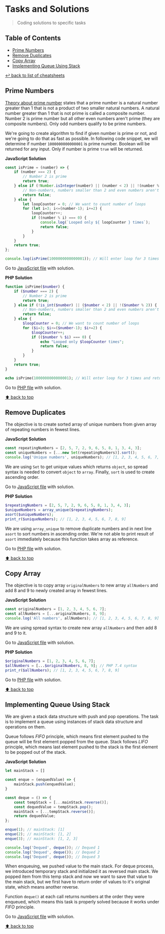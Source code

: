 # Tasks and Solutions
> Coding solutions to specific tasks

## Table of Contents

* [Prime Numbers](#prime-numbers)
* [Remove Duplicates](#remove-duplicates)
* [Copy Array](#copy-array)
* [Implementing Queue Using Stack](#implementing-queue-using-stack)

[↩ back to list of cheatsheets](README.md#list-of-cheatsheets)

## Prime Numbers

[Theory about prime number](https://en.wikipedia.org/wiki/Prime_number) states that a prime number is a natural number greater than 1 that is not a product of two smaller natural numbers. A natural number greater than 1 that is not prime is called a composite number. Number 2 is prime number but all other even numbers aren't prime (they are composite numbers). Only odd numbers qualify to be prime numbers. 

We're going to create algorithm to find if given number is prime or not, and we're going to do that as fast as possible. In following code snippet, we will determine if number `1000000000000001` is prime number. Boolean will be returned for any input. Only if number is prime `true` will be returned. 

**JavaScript Solution**

```javascript
const isPrime = (number) => {
    if (number === 2) {
        // Number 2 is prime
        return true;
    } else if (!Number.isInteger(number) || (number < 2) || !(number % 2)) {
        // Non-numbers, numbers smaller than 2 and even numbers aren't prime
        return false;
    } else {
        let loopCounter = 0; // We want to count number of loops
        for (let i=3; i<=(number-1); i+=2) {
            loopCounter++;
            if ((number % i) === 0) {
                console.log(`Looped only ${ loopCounter } times`);
                return false;
            }
        }
    }
    return true;
};

console.log(isPrime(1000000000000001)); // Will enter loop for 3 times and return false
```

Go to [JavaScript file](../snippets/js/prime-numbers.js) with solution.

**PHP Solution**

```php
function isPrime($number) {
    if ($number === 2) {
        // Number 2 is prime
        return true;
    } else if (!is_int($number) || ($number < 2) || !($number % 2)) {
        // Non-numbers, numbers smaller than 2 and even numbers aren't prime
        return false;
    } else {
        $loopCounter = 0; // We want to count number of loops
        for ($i=3; $i<=($number-1); $i+=2) {
            $loopCounter++;
            if (($number % $i) === 0) {
                echo "Looped only $loopCounter times";
                return false;
            }
        }
    }
    return true;
}

echo isPrime(1000000000000001); // Will enter loop for 3 times and return false
```

Go to [PHP file](../snippets/php/prime-numbers.php) with solution.

[⬆ back to top](#table-of-contents)

## Remove Duplicates

The objective is to create sorted array of unique numbers from given array of repeating numbers in fewest lines.

**JavaScript Solution**

```javascript
const repeatingNumbers = [2, 5, 7, 2, 9, 6, 5, 8, 1, 3, 4, 3];
const uniqueNumbers = [...new Set(repeatingNumbers)].sort();
console.log('Unique numbers', uniqueNumbers); // [1, 2, 3, 4, 5, 6, 7, 8, 9]
```

We are using `Set` to get unique values which returns `object`, so spread syntax is needed to convert `object` to `array`. Finally, `sort` is used to create ascending order. 

Go to [JavaScript file](../snippets/js/remove-duplicates.js) with solution.

**PHP Solution**

```php
$repeatingNumbers = [2, 5, 7, 2, 9, 6, 5, 8, 1, 3, 4, 3];
$uniqueNumbers = array_unique($repeatingNumbers);
asort($uniqueNumbers);
print_r($uniqueNumbers); // [1, 2, 3, 4, 5, 6, 7, 8, 9]
```

We are using `array_unique` to remove duplicate numbers and in next line `asort` to sort numbers in ascending order. We're not able to print result of `asort` immediately because this function takes array as reference.

Go to [PHP file](../snippets/php/remove-duplicates.php) with solution.

[⬆ back to top](#table-of-contents)

## Copy Array

The objective is to copy array `originalNumbers` to new array `allNumbers` and add 8 and 9 to newly created array in fewest lines.

**JavaScript Solution**

```javascript
const originalNumbers = [1, 2, 3, 4, 5, 6, 7];
const allNumbers = [...originalNumbers, 8, 9];
console.log('All numbers', allNumbers); // [1, 2, 3, 4, 5, 6, 7, 8, 9]
```

We are using spread syntax to create new array `allNumbers` and then add 8 and 9 to it. 

Go to [JavaScript file](../snippets/js/copy-array.js) with solution.

**PHP Solution**

```php
$originalNumbers = [1, 2, 3, 4, 5, 6, 7];
$allNumbers = [...$originalNumbers, 8, 9]; // PHP 7.4 syntax
print_r($allNumbers); // [1, 2, 3, 4, 5, 6, 7, 8, 9]
```

Go to [PHP file](../snippets/php/copy-array.php) with solution.

[⬆ back to top](#table-of-contents)

## Implementing Queue Using Stack

We are given a stack data structure with push and pop operations. The task is to implement a queue using instances of stack data structure and operations on them. 

Queue follows *FIFO* principle, which means first element pushed to the queue will be first element popped from the queue. Stack follows *LIFO* principle, which means last element pushed to the stack is the first element to be popped out of the stack. 

**JavaScript Solution**

```javascript
let mainStack = []

const enque = (enquedValue) => {
    mainStack.push(enquedValue);
}

const deque = () => {
    const tempStack = [...mainStack.reverse()];
    const dequedValue = tempStack.pop();
    mainStack = [...tempStack.reverse()];
    return dequedValue;
};

enque(1); // mainStack: [1]
enque(2); // mainStack: [1, 2]
enque(3); // mainStack: [1, 2, 3]

console.log('Dequed', deque()); // Dequed 1
console.log('Dequed', deque()); // Dequed 2
console.log('Dequed', deque()); // Dequed 3
```

When enqueuing, we pushed value to the main stack. For deque process, we introduced temporary stack and initialized it as reversed main stack. We popped item from this temp stack and now we want to save that value to the main stack, but we first have to return order of values to it's original state, which means another reverse. 

Function `deque()` at each call returns numbers at the order they were enqueued, which means this task is properly solved because it works under *FIFO* principle.

Go to [JavaScript file](../snippets/js/implementing-queue-using-stack.js) with solution.

[⬆ back to top](#table-of-contents)

